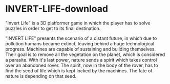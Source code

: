 # INVERT-LIFE-download
"Invert Life" is a 3D platformer game in which the player has to solve puzzles in order to get to its final destination.

"INVERT LIFE" presents the scenario of a distant future, in which due to pollution humans became extinct,
leaving behind a huge technological progress. Machines are capable of sustaining and building themselves.
Their goal is to remove all the vegetation on the planet, which is considered a parasite. With it's last power,
nature sends a spirit which takes control over an abandoned rover. The spirit, now in the body of the rover,
has to find the seed of life which is kept locked by the machines. The fate of nature is depending on that seed.

